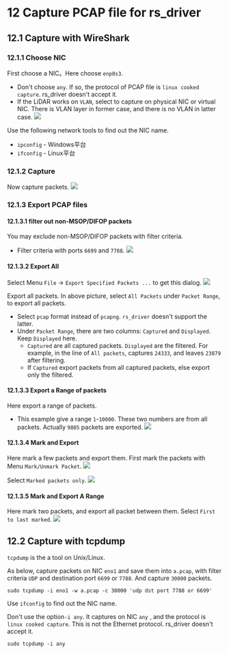 # **12 Capture PCAP file for rs_driver**



## 12.1 Capture with WireShark

### 12.1.1 Choose NIC
First choose a NIC。Here choose `enp0s3`.
+ Don't choose `any`.  If so, the protocol of PCAP file is `linux cooked capture`. rs_driver doesn't accept it.
+ If the LiDAR works on `VLAN`, select to capture on physical NIC or virtual NIC.  There is VLAN layer in former case, and there is no VLAN in latter case.
![](./img/12_01_wireshark_select_nic.png)



Use the following network tools to find out the NIC name.

+ `ipconfig` -  Windows平台
+ `ifconfig` - Linux平台



### 12.1.2 Capture

Now capture packets.
![](./img/12_02_wireshark_capture.png)



### 12.1.3 Export PCAP files

#### 12.1.3.1 filter out non-MSOP/DIFOP packets

You may exclude non-MSOP/DIFOP packets with filter criteria.

+ Filter criteria with ports `6699` and `7788`.
![](./img/12_03_wireshark_filter_by_port.png)


#### 12.1.3.2 Export All

Select Menu `File` -> `Export Specified Packets ...` to get this dialog.
![](./img/12_04_wireshark_export_all.png)

Export all packets. In above picture, select `All Packets` under `Packet Range`, to export all packets.

+ Select `pcap` format instead of `pcapng`. `rs_driver` doesn't support the latter.
+ Under `Packet Range`, there are two columns: `Captured` and `Displayed`. Keep `Displayed` here.
  + `Captured` are all captured packets. `Displayed` are the filtered. For example,  in the line of `All packets`, captures `24333`, and leaves `23879` after filtering.
  + If `Captured` export packets from all captured packets, else export only the filtered.

#### 12.1.3.3 Export a Range of packets

Here export a range of packets.

+ This example give a range `1`-`10000`. These two numbers are from all packets. Actually `9805` packets are exported.
![](./img/12_05_wireshark_export_range.png)

#### 12.1.3.4 Mark and Export

Here mark a few packets and export them. First mark the packets with Menu  `Mark/Unmark Packet`.
![](./img/12_06_wireshark_mark.png)

Select `Marked packets only`.
![](./img/12_07_wireshark_export_marked.png)

#### 12.1.3.5 Mark and Export A Range

Here mark two packets, and export all packet between them. Select `First to last marked`.
![](./img/12_08_wireshark_export_marked_range.png)



## 12.2 Capture with tcpdump

`tcpdump`  is the a tool on Unix/Linux.

As below, capture packets on NIC `eno1` and save them into `a.pcap`, with filter criteria `UDP` and destination port `6699` or `7788`. And capture `30000` packets. 

```
sudo tcpdump -i eno1 -w a.pcap -c 30000 'udp dst port 7788 or 6699'
```

Use `ifconfig` to find out the NIC name.

Don't use the option`-i any`. It captures on  NIC `any` , and the protocol is `linux cooked capture`. This is not the Ethernet protocol. rs_driver doesn't accept it.

```
sudo tcpdump -i any
```

